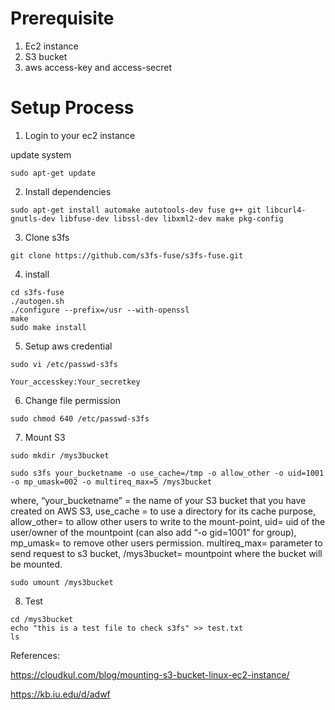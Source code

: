 # Prerequisite

1. Ec2 instance
2. S3 bucket
3. aws access-key and access-secret

# Setup Process

1. Login to your ec2 instance

update system
```
sudo apt-get update
```

2. Install dependencies
```
sudo apt-get install automake autotools-dev fuse g++ git libcurl4-gnutls-dev libfuse-dev libssl-dev libxml2-dev make pkg-config
```

3. Clone s3fs
```
git clone https://github.com/s3fs-fuse/s3fs-fuse.git
```

4. install
```
cd s3fs-fuse
./autogen.sh
./configure --prefix=/usr --with-openssl
make
sudo make install
```

5. Setup aws credential
```
sudo vi /etc/passwd-s3fs
```
```
Your_accesskey:Your_secretkey
```

6. Change file permission
```
sudo chmod 640 /etc/passwd-s3fs
```

7. Mount S3
```
sudo mkdir /mys3bucket
```

```
sudo s3fs your_bucketname -o use_cache=/tmp -o allow_other -o uid=1001 -o mp_umask=002 -o multireq_max=5 /mys3bucket
```

where, “your_bucketname” = the name of your S3 bucket that you have created on AWS S3,
use_cache = to use a directory for its cache purpose,
allow_other= to allow other users to write to the mount-point,
uid= uid of the user/owner of the mountpoint (can also add “-o gid=1001” for group),
mp_umask= to remove other users permission. multireq_max= parameter to send request to s3 bucket,
/mys3bucket= mountpoint where the bucket will be mounted.

```
sudo umount /mys3bucket
```

8. Test
```
cd /mys3bucket
echo "this is a test file to check s3fs" >> test.txt
ls
```

References:

https://cloudkul.com/blog/mounting-s3-bucket-linux-ec2-instance/

https://kb.iu.edu/d/adwf